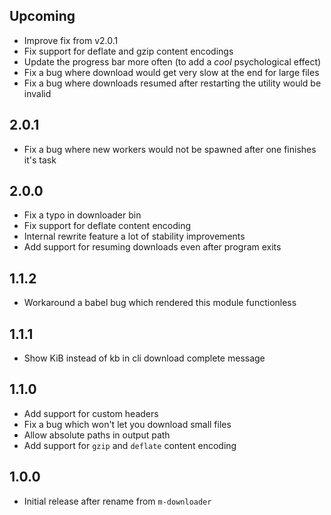 ## Upcoming

- Improve fix from v2.0.1
- Fix support for deflate and gzip content encodings
- Update the progress bar more often (to add a *cool* psychological effect)
- Fix a bug where download would get very slow at the end for large files
- Fix a bug where downloads resumed after restarting the utility would be invalid

## 2.0.1

- Fix a bug where new workers would not be spawned after one finishes it's task

## 2.0.0

- Fix a typo in downloader bin
- Fix support for deflate content encoding
- Internal rewrite feature a lot of stability improvements
- Add support for resuming downloads even after program exits

## 1.1.2

- Workaround a babel bug which rendered this module functionless

## 1.1.1

- Show KiB instead of kb in cli download complete message

## 1.1.0

- Add support for custom headers
- Fix a bug which won't let you download small files
- Allow absolute paths in output path
- Add support for `gzip` and `deflate` content encoding

## 1.0.0

- Initial release after rename from `m-downloader`
